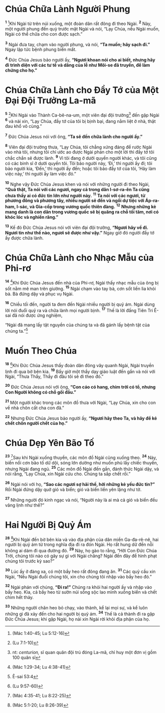 # Chúa Chữa Lành Người Phung

<sup><b>1</b></sup> [^1@-448c3e40-e6c7-4c67-8d56-84311181bcde]Khi Ngài từ trên núi xuống, một đoàn dân rất đông đi theo Ngài. <sup><b>2</b></sup> Này, một người phung đến quỳ trước mặt Ngài và nói, “Lạy Chúa, nếu Ngài muốn, Ngài có thể chữa cho con được sạch.”

<sup><b>3</b></sup> Ngài đưa tay, chạm vào người phung, và nói, **“Ta muốn; hãy sạch đi.”** Ngay lập tức bệnh phung biến mất.

<sup><b>4</b></sup> Ðức Chúa Jesus bảo người ấy, **“Ngươi khoan nói cho ai biết, nhưng hãy đi trình diện với các tư tế và dâng của lễ như Môi-se đã truyền, để làm chứng cho họ.”**

# Chúa Chữa Lành cho Ðầy Tớ của Một Ðại Ðội Trưởng La-mã

<sup><b>5</b></sup> [^2@-448c3e40-e6c7-4c67-8d56-84311181bcde]Khi Ngài vào Thành Ca-bê-na-um, một viên đại đội trưởng[^1-448c3e40-e6c7-4c67-8d56-84311181bcde] đến gặp Ngài <sup><b>6</b></sup> và nài xin, “Lạy Chúa, đầy tớ của tôi bị bịnh bại, đang nằm liệt ở nhà, thật đau khổ vô cùng.”

<sup><b>7</b></sup> Ðức Chúa Jesus nói với ông, **“Ta sẽ đến chữa lành cho người ấy.”**

<sup><b>8</b></sup> Viên đại đội trưởng thưa, “Lạy Chúa, tôi chẳng xứng đáng để rước Ngài vào nhà tôi, nhưng tôi chỉ ước ao được Ngài phán cho một lời thì đầy tớ tôi chắc chắn sẽ được lành. <sup><b>9</b></sup> Vì tôi đang ở dưới quyền người khác, và tôi cũng có các binh sĩ ở dưới quyền tôi. Tôi bảo người này, ‘Ði,’ thì người ấy đi; tôi bảo người kia, ‘Ðến,’ thì người ấy đến; hoặc tôi bảo đầy tớ của tôi, ‘Hãy làm việc này,’ thì người ấy làm việc đó.”

<sup><b>10</b></sup> Nghe vậy Ðức Chúa Jesus khen và nói với những người đi theo Ngài, **“Quả thật, Ta nói với các ngươi, ngay cả trong dân I-sơ-ra-ên Ta cũng chưa thấy ai có đức tin lớn như người này.** <sup><b>11</b></sup> **Ta nói với các ngươi, từ phương đông và phương tây, nhiều người sẽ đến và ngồi dự tiệc với Áp-ra-ham, I-sác, và Gia-cốp trong vương quốc thiên đàng.** <sup><b>12</b></sup> **Nhưng những kẻ mang danh là con dân trong vương quốc sẽ bị quăng ra chỗ tối tăm, nơi có khóc lóc và nghiến răng.”**

<sup><b>13</b></sup> Kế đó Ðức Chúa Jesus nói với viên đại đội trưởng, **“Ngươi hãy về đi. Ngươi tin như thế nào, ngươi sẽ được như vậy.”** Ngay giờ đó người đầy tớ ấy được chữa lành.

# Chúa Chữa Lành cho Nhạc Mẫu của Phi-rơ

<sup><b>14</b></sup> [^3@-448c3e40-e6c7-4c67-8d56-84311181bcde]Khi Ðức Chúa Jesus đến nhà của Phi-rơ, Ngài thấy nhạc mẫu của ông bị sốt nằm mê man trên giường. <sup><b>15</b></sup> Ngài chạm vào tay bà, cơn sốt liền lìa khỏi bà. Bà đứng dậy và phục vụ Ngài.

<sup><b>16</b></sup> Chiều tối đến, người ta đem đến Ngài nhiều người bị quỷ ám. Ngài dùng lời nói đuổi quỷ ra và chữa lành mọi người bịnh. <sup><b>17</b></sup> Thế là lời đấng Tiên Tri Ê-sai đã nói được ứng nghiệm,

“Ngài đã mang lấy tật nguyền của chúng ta và đã gánh lấy bệnh tật của chúng ta.”[^4@-448c3e40-e6c7-4c67-8d56-84311181bcde]

# Muốn Theo Chúa

<sup><b>18</b></sup> [^5@-448c3e40-e6c7-4c67-8d56-84311181bcde]Khi Ðức Chúa Jesus thấy đoàn dân đông vây quanh Ngài, Ngài truyền lịnh đi qua bờ bên kia. <sup><b>19</b></sup> Bấy giờ một thầy dạy giáo luật đến gần và nói với Ngài, “Thưa Thầy, Thầy đi đâu tôi sẽ đi theo đó.”

<sup><b>20</b></sup> Ðức Chúa Jesus nói với ông, **“Con cáo có hang, chim trời có tổ, nhưng Con Người không có chỗ gối đầu.”**

<sup><b>21</b></sup> Một người khác trong các môn đồ thưa với Ngài, “Lạy Chúa, xin cho con về nhà chôn cất cha con đã.”

<sup><b>22</b></sup> Nhưng Ðức Chúa Jesus bảo người ấy, **“Ngươi hãy theo Ta, và hãy để kẻ chết chôn người chết của họ.”**

# Chúa Dẹp Yên Bão Tố

<sup><b>23</b></sup> [^6@-448c3e40-e6c7-4c67-8d56-84311181bcde]Sau khi Ngài xuống thuyền, các môn đồ Ngài cũng xuống theo. <sup><b>24</b></sup> Này, biển nổi cơn bão tố dữ dội, sóng lớn dường như muốn phủ lấy chiếc thuyền, nhưng Ngài đang ngủ. <sup><b>25</b></sup> Các môn đồ Ngài đến gần, đánh thức Ngài dậy, và nói rằng, “Lạy Chúa, xin Ngài cứu cho. Chúng ta sắp chết rồi.”

<sup><b>26</b></sup> Ngài nói với họ, **“Sao các ngươi sợ hãi thế, hỡi những kẻ yếu đức tin?”** Rồi Ngài đứng dậy quở gió và biển; gió và biển liền yên lặng như tờ.

<sup><b>27</b></sup> Những người đó kinh ngạc và nói, “Người này là ai mà cả gió và biển đều vâng lịnh như thế?”

# Hai Người Bị Quỷ Ám

<sup><b>28</b></sup> [^7@-448c3e40-e6c7-4c67-8d56-84311181bcde]Khi Ngài đến bờ bên kia và vào địa phận của dân miền Ga-đa-rê-nê, hai người bị quỷ ám từ trong nghĩa địa đi ra đón Ngài. Họ rất hung dữ đến nỗi không ai dám đi qua đường đó. <sup><b>29</b></sup> Này, họ gào to rằng, “Hỡi Con Ðức Chúa Trời, chúng tôi nào có gây sự gì với Ngài chăng? Ngài đến đây để hình phạt chúng tôi trước kỳ sao?”

<sup><b>30</b></sup> Lúc ấy ở đàng xa, có một bầy heo rất đông đang ăn. <sup><b>31</b></sup> Các quỷ cầu xin Ngài, “Nếu Ngài đuổi chúng tôi, xin cho chúng tôi nhập vào bầy heo đó.”

<sup><b>32</b></sup> Ngài phán với chúng, **“Ði ra!”** Chúng ra khỏi hai người ấy và nhập vào bầy heo. Kìa, cả bầy heo từ sườn núi sồng sộc lao mình xuống biển và chết chìm hết thảy.

<sup><b>33</b></sup> Những người chăn heo bỏ chạy, vào thành, kể lại mọi sự, và kể luôn những gì đã xảy đến cho hai người bị quỷ ám. <sup><b>34</b></sup> Thế là cả thành đi ra gặp Ðức Chúa Jesus; khi gặp Ngài, họ nài xin Ngài rời khỏi địa phận của họ.

[^1-448c3e40-e6c7-4c67-8d56-84311181bcde]: nt: _centurion,_ sĩ quan quân đội trú đóng La-mã, chỉ huy một đơn vị gồm 100 quân sĩ

[^1@-448c3e40-e6c7-4c67-8d56-84311181bcde]: (Mác 1:40-45; Lu 5:12-16)

[^2@-448c3e40-e6c7-4c67-8d56-84311181bcde]: (Lu 7:1-10)

[^3@-448c3e40-e6c7-4c67-8d56-84311181bcde]: (Mác 1:29-34; Lu 4:38-41)

[^4@-448c3e40-e6c7-4c67-8d56-84311181bcde]: Ê-sai 53:4

[^5@-448c3e40-e6c7-4c67-8d56-84311181bcde]: (Lu 9:57-60)

[^6@-448c3e40-e6c7-4c67-8d56-84311181bcde]: (Mác 4:35-41; Lu 8:22-25)

[^7@-448c3e40-e6c7-4c67-8d56-84311181bcde]: (Mác 5:1-20; Lu 8:26-39)
